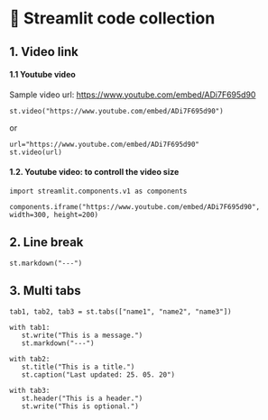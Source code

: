# 🌿 Streamlit code collection

## 1. Video link

#### 1.1 Youtube video

Sample video url: https://www.youtube.com/embed/ADi7F695d90

```
st.video("https://www.youtube.com/embed/ADi7F695d90")
```

or

```
url="https://www.youtube.com/embed/ADi7F695d90"
st.video(url)
```


#### 1.2. Youtube video: to controll the video size
   
```
import streamlit.components.v1 as components

components.iframe("https://www.youtube.com/embed/ADi7F695d90", width=300, height=200)
```

## 2. Line break

```
st.markdown("---")
```

## 3. Multi tabs

```
tab1, tab2, tab3 = st.tabs(["name1", "name2", "name3"])

with tab1:
   st.write("This is a message.")
   st.markdown("---")

with tab2:
   st.title("This is a title.")
   st.caption("Last updated: 25. 05. 20")

with tab3:
   st.header("This is a header.")
   st.write("This is optional.")
```
